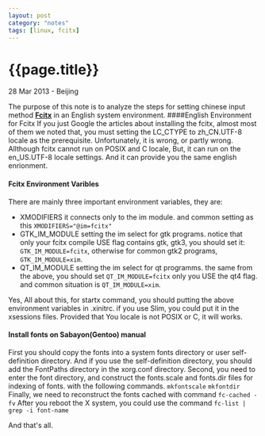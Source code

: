 ```yaml
---
layout: post
category: "notes"
tags: [linux, fcitx]
---
```

{{page.title}}
=============
<p class="meta">28 Mar 2013 - Beijing</p>

The purpose of this note is to analyze the steps for setting chinese
input method [**Fcitx**](http://www.fcitx-im.org) in an English system
environment.
####English Environment for Fcitx
If you just Google the articles about installing the fcitx, almost most
of them we noted that, you must setting the LC\_CTYPE to zh\_CN.UTF\-8
locale as the prerequisite. Unfortunately, it is wrong, or partly wrong.
Allthough fcitx cannot run on POSIX and C locale, But, it can run on the
en\_US.UTF\-8 locale settings. And it can provide you the same english
enrionment.
#### Fcitx Environment Varibles
There are mainly three important environment variables, they are:
- XMODIFIERS it connects only to the im module. and common setting as
this `XMODIFIERS="@im=fcitx"`
- GTK\_IM\_MODULE setting the im select for gtk programs. notice that
only your fcitx compile USE flag contains gtk, gtk3, you should set it:
`GTK_IM_MODULE=fcitx`, otherwise for common gtk2 programs,
`GTK_IM_MODULE=xim`.
- QT\_IM\_MODULE setting the im select for qt programms. the same from
the above, you should set `QT_IM_MODULE=fcitx` only you USE the qt4
flag. and common situation is `QT_IM_MODULE=xim`.

Yes, All about this, for startx command, you should putting the above
environment variables in .xinitrc. if you use Slim, you could put it in
the xsessions files.  Provided that You locale is not POSIX or C, it
will works.

#### Install fonts on Sabayon\(Gentoo\) manual
First you should copy the fonts into a system fonts directory or
user self-definition directory.  And if you use the self-definition
directory, you should add the FontPaths directory in the xorg.conf
directory.
Second, you need to enter the font directory, and construct the
fonts.scale and fonts.dir files for indexing of fonts. with the
following commands.
`mkfontscale`
`mkfontdir`
Finally, we need to reconstruct the fonts cached with command
`fc-cached -fv`
After you reboot the X system, you could use the command `fc-list | grep
-i font-name`

And that's all.
